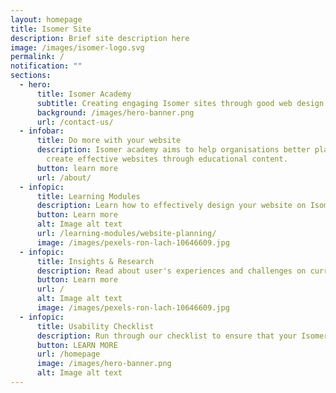 ```yaml
---
layout: homepage
title: Isomer Site
description: Brief site description here
image: /images/isomer-logo.svg
permalink: /
notification: ""
sections:
  - hero:
      title: Isomer Academy
      subtitle: Creating engaging Isomer sites through good web design practices.
      background: /images/hero-banner.png
      url: /contact-us/
  - infobar:
      title: Do more with your website
      description: Isomer academy aims to help organisations better plan, design, and
        create effective websites through educational content.
      button: learn more
      url: /about/
  - infopic:
      title: Learning Modules
      description: Learn how to effectively design your website on Isomer
      button: Learn more
      alt: Image alt text
      url: /learning-modules/website-planning/
      image: /images/pexels-ron-lach-10646609.jpg
  - infopic:
      title: Insights & Research
      description: Read about user's experiences and challenges on current school websites.
      button: Learn more
      url: /
      alt: Image alt text
      image: /images/pexels-ron-lach-10646609.jpg
  - infopic:
      title: Usability Checklist
      description: Run through our checklist to ensure that your Isomer site is ready to go.
      button: LEARN MORE
      url: /homepage
      image: /images/hero-banner.png
      alt: Image alt text
---
```

